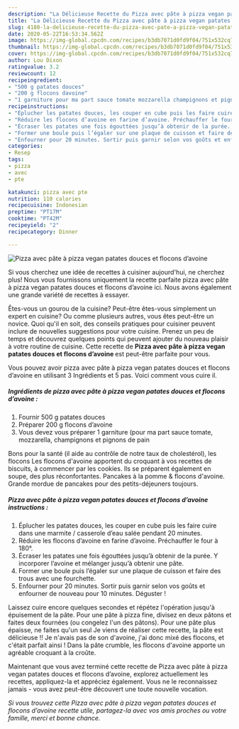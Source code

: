 ```yaml
---
description: "La Délicieuse Recette du Pizza avec pâte à pizza vegan patates douces et flocons d’avoine"
title: "La Délicieuse Recette du Pizza avec pâte à pizza vegan patates douces et flocons d’avoine"
slug: 4180-la-delicieuse-recette-du-pizza-avec-pate-a-pizza-vegan-patates-douces-et-flocons-davoine
date: 2020-05-22T16:53:34.562Z
image: https://img-global.cpcdn.com/recipes/b3db7071d0fd9f04/751x532cq70/pizza-avec-pate-a-pizza-vegan-patates-douces-et-flocons-davoine-photo-principale-de-la-recette.jpg
thumbnail: https://img-global.cpcdn.com/recipes/b3db7071d0fd9f04/751x532cq70/pizza-avec-pate-a-pizza-vegan-patates-douces-et-flocons-davoine-photo-principale-de-la-recette.jpg
cover: https://img-global.cpcdn.com/recipes/b3db7071d0fd9f04/751x532cq70/pizza-avec-pate-a-pizza-vegan-patates-douces-et-flocons-davoine-photo-principale-de-la-recette.jpg
author: Lou Dixon
ratingvalue: 3.2
reviewcount: 12
recipeingredient:
- "500 g patates douces"
- "200 g flocons davoine"
- "1 garniture pour ma part sauce tomate mozzarella champignons et pignons de pain"
recipeinstructions:
- "Éplucher les patates douces, les couper en cube puis les faire cuire dans une marmite / casserole d’eau salée pendant 20 minutes."
- "Réduire les flocons d’avoine en farine d’avoine. Préchauffer le four à 180°."
- "Écraser les patates une fois égouttées jusqu’à obtenir de la purée. Y incorporer l’avoine et mélanger jusqu’à obtenir une pâte."
- "Former une boule puis l’égaler sur une plaque de cuisson et faire des trous avec une fourchette."
- "Enfourner pour 20 minutes. Sortir puis garnir selon vos goûts et enfourner de nouveau pour 10 minutes. Déguster !"
categories:
- Resep
tags:
- pizza
- avec
- pte

katakunci: pizza avec pte 
nutrition: 110 calories
recipecuisine: Indonesian
preptime: "PT17M"
cooktime: "PT42M"
recipeyield: "2"
recipecategory: Dinner

---
```



![Pizza avec pâte à pizza vegan patates douces et flocons d’avoine](https://img-global.cpcdn.com/recipes/b3db7071d0fd9f04/751x532cq70/pizza-avec-pate-a-pizza-vegan-patates-douces-et-flocons-davoine-photo-principale-de-la-recette.jpg)

Si vous cherchez une idée de recettes à cuisiner aujourd'hui, ne cherchez plus! Nous vous fournissons uniquement la recette parfaite pizza avec pâte à pizza vegan patates douces et flocons d’avoine ici. Nous avons également une grande variété de recettes à essayer.

Êtes-vous un gourou de la cuisine? Peut-être êtes-vous simplement un expert en cuisine? Ou comme plusieurs autres, vous êtes peut-être un novice. Quoi qu'il en soit, des conseils pratiques pour cuisiner peuvent inclure de nouvelles suggestions pour votre cuisine. Prenez un peu de temps et découvrez quelques points qui peuvent ajouter du nouveau plaisir à votre routine de cuisine. Cette recette de <strong> Pizza avec pâte à pizza vegan patates douces et flocons d’avoine </strong> est peut-être parfaite pour vous.

<!--inarticleads1-->

Vous pouvez avoir pizza avec pâte à pizza vegan patates douces et flocons d’avoine en utilisant 3 Ingrédients et 5 pas. Voici comment vous cuire il.

##### Ingrédients de pizza avec pâte à pizza vegan patates douces et flocons d’avoine :

1. Fournir 500 g patates douces
1. Préparer 200 g flocons d’avoine
1. Vous devez vous préparer 1 garniture (pour ma part sauce tomate, mozzarella, champignons et pignons de pain


Bons pour la santé (il aide au contrôle de notre taux de cholestérol), les flocons Les flocons d&#39;avoine apportent du croquant à vos recettes de biscuits, à commencer par les cookies. Ils se préparent également en soupe, des plus réconfortantes. Pancakes à la pomme &amp; flocons d&#39;avoine. Grande mordue de pancakes pour des petits-déjeuners toujours. 

<!--inarticleads2-->

##### Pizza avec pâte à pizza vegan patates douces et flocons d’avoine instructions :

1. Éplucher les patates douces, les couper en cube puis les faire cuire dans une marmite / casserole d’eau salée pendant 20 minutes.
1. Réduire les flocons d’avoine en farine d’avoine. Préchauffer le four à 180°.
1. Écraser les patates une fois égouttées jusqu’à obtenir de la purée. Y incorporer l’avoine et mélanger jusqu’à obtenir une pâte.
1. Former une boule puis l’égaler sur une plaque de cuisson et faire des trous avec une fourchette.
1. Enfourner pour 20 minutes. Sortir puis garnir selon vos goûts et enfourner de nouveau pour 10 minutes. Déguster !


Laissez cuire encore quelques secondes et répétez l&#39;opération jusqu&#39;à épuisement de la pâte. Pour une pâte à pizza fine, divisez en deux pâtons et faites deux fournées (ou congelez l&#39;un des pâtons). Pour une pâte plus épaisse, ne faites qu&#39;un seul Je viens de réaliser cette recette, la pâte est délicieuse !! Je n&#39;avais pas de son d&#39;avoine, j&#39;ai donc mixé des flocons, et c&#39;était parfait ainsi ! Dans la pâte crumble, les flocons d&#39;avoine apporte un agréable croquant à la croûte. 

<!--inarticleads1-->

<p>
Maintenant que vous avez terminé cette recette de Pizza avec pâte à pizza vegan patates douces et flocons d’avoine, explorez actuellement les recettes, appliquez-la et appréciez également. Vous ne le reconnaissez jamais - vous avez peut-être découvert une toute nouvelle vocation.
</p>

<p>
<i>Si vous trouvez cette Pizza avec pâte à pizza vegan patates douces et flocons d’avoine recette utile, partagez-la avec vos amis proches ou votre famille, merci et bonne chance.</i>
</p>
